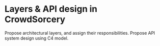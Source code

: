 # Layers & API design in CrowdSorcery

Propose architectural layers, and assign their responsibilities. Propose API system design using C4 model.